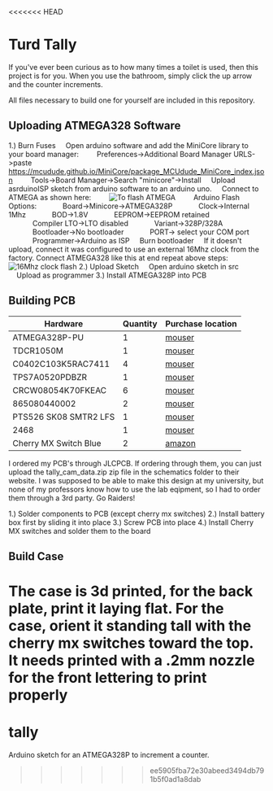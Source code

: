 <<<<<<< HEAD
# Turd Tally

If you've ever been curious as to how many times a toilet is used, then this project is for you.
When you use the bathroom, simply click the up arrow and the counter increments.

All files necessary to build one for yourself are included in this repository.

## Uploading ATMEGA328 Software
1.) Burn Fuses
&nbsp;&nbsp;&nbsp;&nbsp;Open arduino software and add the MiniCore library to your board manager:
&nbsp;&nbsp;&nbsp;&nbsp;&nbsp;&nbsp;&nbsp;&nbsp;Preferences->Additional Board Manager URLS->paste https://mcudude.github.io/MiniCore/package_MCUdude_MiniCore_index.json
&nbsp;&nbsp;&nbsp;&nbsp;&nbsp;&nbsp;&nbsp;&nbsp;Tools->Board Manager->Search "minicore"->Install
&nbsp;&nbsp;&nbsp;&nbsp;Upload asrduinoISP sketch from arduino software to an arduino uno.
&nbsp;&nbsp;&nbsp;&nbsp;Connect to ATMEGA as shown here:
&nbsp;&nbsp;&nbsp;&nbsp;&nbsp;&nbsp;&nbsp;&nbsp;![To flash ATMEGA](https://www.arduino.cc/wiki/static/25a1c2b18f870ce062dff991b689111f/b53cf/SimpleBreadboardAVR.png)
&nbsp;&nbsp;&nbsp;&nbsp;&nbsp;&nbsp;&nbsp;&nbsp;Arduino Flash Options:
&nbsp;&nbsp;&nbsp;&nbsp;&nbsp;&nbsp;&nbsp;&nbsp;&nbsp;&nbsp;&nbsp;&nbsp;Board->Minicore->ATMEGA328P
&nbsp;&nbsp;&nbsp;&nbsp;&nbsp;&nbsp;&nbsp;&nbsp;&nbsp;&nbsp;&nbsp;&nbsp;Clock->Internal 1Mhz
&nbsp;&nbsp;&nbsp;&nbsp;&nbsp;&nbsp;&nbsp;&nbsp;&nbsp;&nbsp;&nbsp;&nbsp;BOD->1.8V
&nbsp;&nbsp;&nbsp;&nbsp;&nbsp;&nbsp;&nbsp;&nbsp;&nbsp;&nbsp;&nbsp;&nbsp;EEPROM->EEPROM retained
&nbsp;&nbsp;&nbsp;&nbsp;&nbsp;&nbsp;&nbsp;&nbsp;&nbsp;&nbsp;&nbsp;&nbsp;Compiler LTO->LTO disabled
&nbsp;&nbsp;&nbsp;&nbsp;&nbsp;&nbsp;&nbsp;&nbsp;&nbsp;&nbsp;&nbsp;&nbsp;Variant->328P/328A
&nbsp;&nbsp;&nbsp;&nbsp;&nbsp;&nbsp;&nbsp;&nbsp;&nbsp;&nbsp;&nbsp;&nbsp;Bootloader->No bootloader
&nbsp;&nbsp;&nbsp;&nbsp;&nbsp;&nbsp;&nbsp;&nbsp;&nbsp;&nbsp;&nbsp;&nbsp;PORT-> select your COM port
&nbsp;&nbsp;&nbsp;&nbsp;&nbsp;&nbsp;&nbsp;&nbsp;&nbsp;&nbsp;&nbsp;&nbsp;Programmer->Arduino as ISP
&nbsp;&nbsp;&nbsp;&nbsp;Burn bootloader
&nbsp;&nbsp;&nbsp;&nbsp;If it doesn't upload, connect it was configured to use an external 16Mhz clock from the factory. Connect ATMEGA328 like this at end repeat above steps:
&nbsp;&nbsp;&nbsp;&nbsp;![16Mhz clock flash](https://www.arduino.cc/wiki/static/c3f22e90bda8cfd4f75bdff576559cdf/b53cf/BreadboardAVR.png)
2.) Upload Sketch
&nbsp;&nbsp;&nbsp;&nbsp;Open arduino sketch in src
&nbsp;&nbsp;&nbsp;&nbsp;Upload as programmer
3.) Install ATMEGA328P into PCB

## Building PCB
| Hardware | Quantity | Purchase location |
| -----------  | -----------  | -----------  |
| ATMEGA328P-PU | 1 | [mouser](https://www.mouser.com/ProductDetail/556-ATMEGA328P-PU) |
| TDCR1050M | 1 | [mouser](https://www.mouser.com/ProductDetail/78-TDCR1050M) |
| C0402C103K5RAC7411 | 4 | [mouser](https://www.mouser.com/ProductDetail/80-C0402C103K5R7411) |
| TPS7A0520PDBZR | 1 | [mouser](https://www.mouser.com/ProductDetail/595-TPS7A0520PDBZR) |
| CRCW08054K70FKEAC | 6 | [mouser](https://www.mouser.com/ProductDetail/71-CRCW08054K70FKEAC) |
| 865080440002 | 2 | [mouser](https://www.mouser.com/ProductDetail/710-865080440002) |
| PTS526 SK08 SMTR2 LFS | 1 | [mouser](https://www.mouser.com/ProductDetail/611-PTS526SK08SMTR2L) |
| 2468 | 1 | [mouser](https://www.mouser.com/ProductDetail/534-2468) |
| Cherry MX Switch Blue | 2 | [amazon](https://www.amazon.com/Cherry-switches-MX1AG1NN-Mechanical-Keyboard/dp/B07RQTNS58/ref=sr_1_3?dchild=1&keywords=cherry+mx+blue+switch&qid=1633447512&sr=8-3) |

I ordered my PCB's through JLCPCB. If ordering through them, you can just upload the tally_cam_data.zip zip file in the schematics folder to their website. I was supposed to be able to make this design at my university, but none of my professors know how to use the lab eqipment, so I had to order them through a 3rd party. Go Raiders!

1.) Solder components to PCB (except cherry mx switches)
2.) Install battery box first by sliding it into place
3.) Screw PCB into place
4.) Install Cherry MX switches and solder them to the board

## Build Case
The case is 3d printed, for the back plate, print it laying flat.
For the case, orient it standing tall with the cherry mx switches toward the top.
It needs printed with a .2mm nozzle for the front lettering to print properly
=======
# tally
Arduino sketch for an ATMEGA328P to increment a counter.
>>>>>>> ee5905fba72e30abeed3494db791b5f0ad1a8dab
